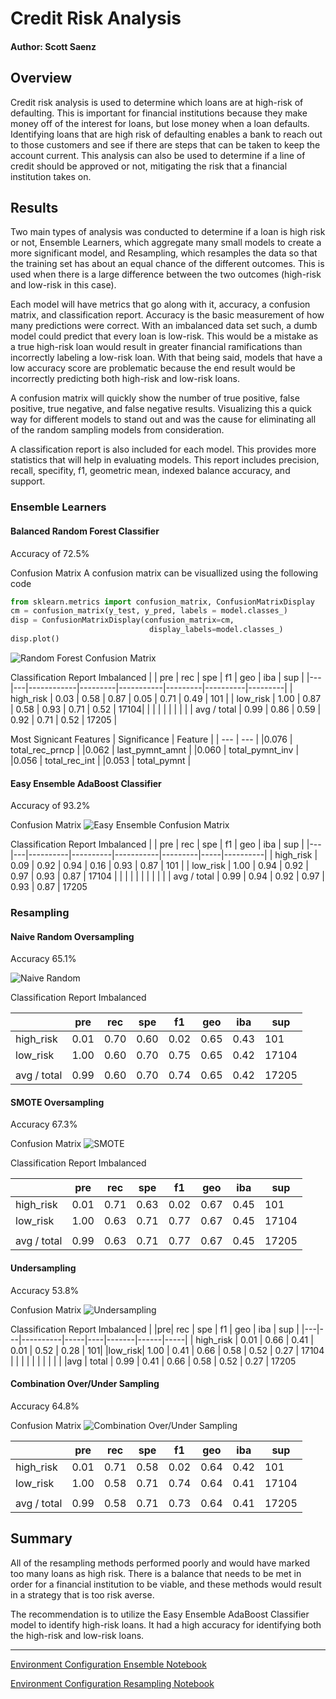 # Credit Risk Analysis
#### Author: Scott Saenz

## **Overview**
Credit risk analysis is used to determine which loans are at high-risk of defaulting. This is important for financial institutions because they make money off of the interest for loans, but lose money when a loan defaults. Identifying loans that are high risk of defaulting enables a bank to reach out to those customers and see if there are steps that can be taken to keep the account current. This analysis can also be used to determine if a line of credit should be approved or not, mitigating the risk that a financial institution takes on.
## **Results**
Two main types of analysis was conducted to determine if a loan is high risk or not, Ensemble Learners, which aggregate many small models to create a more significant model, and Resampling, which resamples the data so that the training set has about an equal chance of the different outcomes. This is used when there is a large difference between the two outcomes (high-risk and low-risk in this case).
<p>
Each model will have metrics that go along with it, accuracy, a confusion matrix, and classification report. Accuracy is the basic measurement of how many predictions were correct. With an imbalanced data set such, a dumb model could predict that every loan is low-risk. This would be a mistake as a true high-risk loan would result in greater financial ramifications than incorrectly labeling a low-risk loan. With that being said, models that have a low accuracy score are problematic because the end result would be incorrectly predicting both high-risk and low-risk loans.
</p>
<p>
A confusion matrix will quickly show the number of true positive, false positive, true negative, and false negative results. Visualizing this a quick way for different models to stand out and was the cause for eliminating all of the random sampling models from consideration.
</P>
<p>
A classification report is also included for each model. This provides more statistics that will help in evaluating models. This report includes precision, recall, specifity, f1, geometric mean, indexed balance accuracy, and support.

### **Ensemble Learners**
#### **Balanced Random Forest Classifier**
Accuracy of 72.5%

Confusion Matrix
A confusion matrix can be visuallized using the following code
```python
from sklearn.metrics import confusion_matrix, ConfusionMatrixDisplay
cm = confusion_matrix(y_test, y_pred, labels = model.classes_)
disp = ConfusionMatrixDisplay(confusion_matrix=cm,
                               display_labels=model.classes_)
disp.plot()
```


![Random Forest Confusion Matrix](RandomForestCM.png)

Classification Report Imbalanced
| | pre |      rec   |    spe  |      f1   |    geo  |     iba  |     sup |
|---|---|------------|---------|-----------|---------|----------|---------|
|  high_risk |      0.03 |     0.58 |     0.87 |     0.05 |     0.71 |     0.49 |      101 |
| low_risk |      1.00 |     0.87 |     0.58 |     0.93 |     0.71 |     0.52 |    17104|
| | | | | | | |
| avg / total |       0.99  |    0.86 |     0.59 |     0.92 |     0.71 |     0.52 |    17205 |

Most Signicant Features
| Significance | Feature |
| --- | --- | 
|0.076 | total_rec_prncp | 
|0.062 | last_pymnt_amnt | 
|0.060 | total_pymnt_inv |
|0.056 | total_rec_int |
|0.053 | total_pymnt |


#### **Easy Ensemble AdaBoost Classifier**
Accuracy of 93.2%

Confusion Matrix
![Easy Ensemble Confusion Matrix](EasyEnsembleCM.png)

Classification Report Imbalanced
| | pre |      rec |      spe |       f1  |     geo | iba |      sup |
|---|---|----------|----------|-----------|---------|-----|----------|
|  high_risk |      0.09  |    0.92 |     0.94 |     0.16 |     0.93  |    0.87 |      101 |
|   low_risk |      1.00 |     0.94 |     0.92 |     0.97 |     0.93  |    0.87 |     17104 |
|          | | | | | | | |
| avg / total |       0.99 |      0.94 |     0.92 |     0.97 |     0.93  |    0.87  |   17205

### **Resampling**
#### **Naive Random Oversampling**
Accuracy 65.1%

![Naive Random](NaiveRandomCM.png)

Classification Report Imbalanced

| |pre |      rec |      spe |        f1 |      geo |      iba |      sup |
|---|---|---------|----------|-----------|----------|----------|----------|
|  high_risk |      0.01 |     0.70 |     0.60 |     0.02 |     0.65 |     0.43 |      101
|   low_risk |      1.00 |     0.60   |   0.70 |     0.75  |    0.65 |     0.42 |    17104
|          | | | | | | | |
|avg / total |      0.99 |     0.60  |    0.70 |     0.74 |     0.65 |     0.42 |    17205


#### **SMOTE Oversampling**
Accuracy 67.3%

Confusion Matrix
![SMOTE](SMOTE_CM.png)

Classification Report Imbalanced

| |pre |  rec | spe |   f1  |  geo | iba | sup |
|---|---|-----|-----|-------|------|-----|-----|
|high_risk |      0.01 |  0.71 | 0.63 | 0.02 | 0.67 | 0.45  | 101
|low_risk | 1.00 |  0.63 | 0.71 | 0.77  |    0.67 |     0.45 |    17104
|          | | | | | | | |
|avg / total |      0.99 |     0.63  |    0.71 |     0.77  |    0.67 |     0.45  |   17205


#### **Undersampling**
Accuracy 53.8%

Confusion Matrix
![Undersampling](UndersamplingCM.png)

Classification Report Imbalanced
| |pre|       rec  | spe | f1 |   geo | iba  | sup |
|---|---|----------|-----|----|-------|------|-----|
|  high_risk  |     0.01  | 0.66 |  0.41 |  0.01  | 0.52 | 0.28 | 101|
|low_risk| 1.00 |     0.41   |   0.66  |    0.58 |     0.52  |    0.27  |   17104 |
|          | | | | | | | |
|avg | total  |     0.99  |    0.41  |    0.66  |    0.58    |  0.52   |   0.27  |   17205


#### **Combination Over/Under Sampling**
Accuracy 64.8%

Confusion Matrix
![Combination Over/Under Sampling](Combination_CM.png)

| | pre |      rec |      spe  |      f1  |     geo |      iba  |     sup |
|---|---|---|---|---|---|---|---|
|high_risk |      0.01 |     0.71 |     0.58 |     0.02 |     0.64 |     0.42 |      101|
|   low_risk |      1.00 |     0.58   |   0.71 |     0.74 |     0.64 |     0.41   |  17104
|          | | | | | | | |
|avg / total |      0.99 |     0.58 |     0.71  |    0.73 |     0.64 |     0.41 |    17205 |


## **Summary**
All of the resampling methods performed poorly and would have marked too many loans as high risk. There is a balance that needs to be met in order for a financial institution to be viable, and these methods would result in a strategy that is too risk averse.
<p>
The recommendation is to utilize the Easy Ensemble AdaBoost Classifier model to identify high-risk loans. It had a high accuracy for identifying both the high-risk and low-risk loans.

---
[Environment Configuration Ensemble Notebook](environment.yml)<p>
[Environment Configuration Resampling Notebook](resampling_env.yml)
